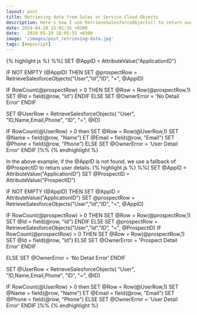 ```yaml
---
layout: post
title: Retrieving data from Sales or Service Cloud Objects
description: Here's how I use RetrieveSalesforceObjects() to return user data from Sales or Service Cloud. 
date: 2024-04-28 15:01:35 +0300
date:   2020-05-29 18:05:55 +0300
image: '/images/post_retrieving-data.jpg'
tags: [Ampscript]
---
```


{% highlight js %}
%%[
SET @AppID = AttributeValue("ApplicationID")

IF NOT EMPTY (@AppID) THEN
  SET @prospectRow = RetrieveSalesforceObjects("User","Id","ID", "=", @AppID)

  IF RowCount(@prospectRow) > 0 THEN
    SET @Row = Row(@prospectRow,1)
    SET @Id = field(@row, "Id")
  ENDIF
ELSE
  SET @OwnerError = 'No Detail Error'
ENDIF

SET @UserRow = RetrieveSalesforceObjects(
  "User",
  "ID,Name,Email,Phone",
  "ID", "=", @ID)

IF RowCount(@UserRow) > 0 then 
  SET @Row = Row(@UserRow,1)
  SET @Name = field(@row, "Name")
  ET @Email = field(@row, "Email")
  SET @Phone = field(@row, "Phone")
ELSE
  SET @OwnerError = 'User Detail Error'
ENDIF
]%%
{% endhighlight %}

In the above example, if the @AppID is not found, we use a fallback of @ProspectID to return user details.
{% highlight js %}
%%[
SET @AppID = AttributeValue("ApplicationID")
SET @ProspectID = AttributeValue("ProspectID")

IF NOT EMPTY (@AppID) THEN
  SET @AppID = AttributeValue("ApplicationID")
  SET @prospectRow = RetrieveSalesforceObjects("User","Id","ID", "=", @AppID)

  IF RowCount(@prospectRow) > 0 THEN
    SET @Row = Row(@prospectRow,1)
    SET @Id = field(@row, "Id")
  ENDIF
ELSE
  SET @prospectRow = RetrieveSalesforceObjects("User","Id","ID", "=", @ProspectID)
  IF RowCount(@prospectRow) > 0 THEN
    SET @Row = Row(@prospectRow,1)
    SET @Id = field(@row, "Id")
  ELSE
    SET @OwnerError = 'Prospect Detail Error'
  ENDIF

ELSE
  SET @OwnerError = 'No Detail Error'
ENDIF


SET @UserRow = RetrieveSalesforceObjects(
  "User",
  "ID,Name,Email,Phone",
  "ID", "=", @ID)

IF RowCount(@UserRow) > 0 then 
  SET @Row = Row(@UserRow,1)
  SET @Name = field(@row, "Name")
  ET @Email = field(@row, "Email")
  SET @Phone = field(@row, "Phone")
ELSE
  SET @OwnerError = 'User Detail Error'
ENDIF
]%%
{% endhighlight %}